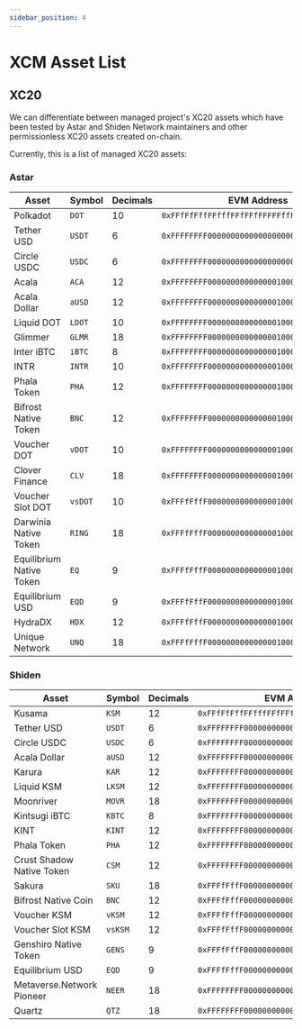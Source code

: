```yaml
---
sidebar_position: 4
---
```


# XCM Asset List

## XC20

We can differentiate between managed project's XC20 assets which have been tested by Astar and Shiden Network maintainers and other permissionless XC20 assets created on-chain.

Currently, this is a list of managed XC20 assets:

### Astar

Asset | Symbol | Decimals | EVM Address | Asset Id
---| --- | --- | --- | --- 
Polkadot | `DOT` | 10 | `0xFFfFfFffFFfffFFfFFfFFFFFffFFFffffFfFFFfF` | `340282366920938463463374607431768211455`
Tether USD | `USDT` | 6 | `0xFFFFFFFF000000000000000000000001000007C0` | `4294969280`
Circle USDC | `USDC` | 6 | `0xFFFFFFFF000000000000000000000001000007C1` | `4294969281`
Acala | `ACA` | 12 | `0xFFFFFFFF00000000000000010000000000000000` | `18446744073709551616`
Acala Dollar | `aUSD` | 12 | `0xFFFFFFFF00000000000000010000000000000001` | `18446744073709551617`
Liquid DOT | `LDOT` | 10 | `0xFFFFFFFF00000000000000010000000000000002` | `18446744073709551618`
Glimmer | `GLMR` | 18 | `0xFFFFFFFF00000000000000010000000000000003` | `18446744073709551619`
Inter iBTC | `iBTC` | 8 | `0xFFFFFFFF00000000000000010000000000000004` | `18446744073709551620`
INTR | `INTR` | 10 | `0xFFFFFFFF00000000000000010000000000000005` | `18446744073709551621`
Phala Token | `PHA` | 12 | `0xFFFFFFFF00000000000000010000000000000006` | `18446744073709551622`
Bifrost Native Token | `BNC` | 12 | `0xFFFFFFFF00000000000000010000000000000007` | `18446744073709551623`
Voucher DOT | `vDOT` | 10 | `0xFFFFFFFF00000000000000010000000000000008` | `18446744073709551624`
Clover Finance | `CLV` | 18 | `0xFFFFFFFF00000000000000010000000000000009` | `18446744073709551625`
Voucher Slot DOT | `vsDOT` | 10 | `0xFFFfFffF0000000000000001000000000000000A` | `18446744073709551626`
Darwinia Native Token | `RING` | 18 | `0xFFFfFffF0000000000000001000000000000000B` | `18446744073709551627`
Equilibrium Native Token | `EQ` | 9 | `0xFFFfFffF0000000000000001000000000000000C` | `18446744073709551628`
Equilibrium USD | `EQD` | 9 | `0xFFFfFffF0000000000000001000000000000000D` | `18446744073709551629`
HydraDX | `HDX` | 12 | `0xFFFfFffF0000000000000001000000000000000E` | `18446744073709551630`
Unique Network | `UNQ` | 18 | `0xFFFfFffF0000000000000001000000000000000F` | `18446744073709551631`


### Shiden

Asset | Symbol | Decimals | EVM Address | Asset Id
---| --- | --- | --- | --- 
Kusama | `KSM` | 12 | `0xFFfFfFffFFfffFFfFFfFFFFFffFFFffffFfFFFfF` | `340282366920938463463374607431768211455`
Tether USD | `USDT` | 6 | `0xFFFFFFFF000000000000000000000001000007C0` | `4294969280`
Circle USDC | `USDC` | 6 | `0xFFFFFFFF000000000000000000000001000007C1` | `4294969281`
Acala Dollar | `aUSD` | 12 | `0xFFFFFFFF00000000000000010000000000000000` | `18446744073709551616`
Karura | `KAR` | 12 | `0xFFFFFFFF00000000000000010000000000000002` | `18446744073709551618`
Liquid KSM | `LKSM` | 12 | `0xFFFFFFFF00000000000000010000000000000003` | `18446744073709551619`
Moonriver | `MOVR` | 18 | `0xFFFFFFFF00000000000000010000000000000004` | `18446744073709551620`
Kintsugi iBTC | `KBTC` | 8 | `0xFFFFFFFF00000000000000010000000000000005` | `18446744073709551621`
KINT | `KINT` | 12 | `0xFFFFFFFF00000000000000010000000000000006` | `18446744073709551622`
Phala Token | `PHA` | 12 | `0xFFFFFFFF00000000000000010000000000000007` | `18446744073709551623`
Crust Shadow Native Token | `CSM` | 12 | `0xFFFFFFFF00000000000000010000000000000008` | `18446744073709551624`
Sakura | `SKU` | 18 | `0xFFFfFffF0000000000000001000000000000000A` | `18446744073709551626`
Bifrost Native Coin | `BNC` | 12 | `0xFFFfFffF0000000000000001000000000000000B` | `18446744073709551627`
Voucher KSM | `vKSM` | 12 | `0xFFFfFffF0000000000000001000000000000000C` | `18446744073709551628`
Voucher Slot KSM | `vsKSM` | 12 | `0xFFFfFffF0000000000000001000000000000000D` | `18446744073709551629`
Genshiro Native Token | `GENS` | 9 | `0xFFFfFffF0000000000000001000000000000000E` | `18446744073709551630`
Equilibrium USD | `EQD` | 9 | `0xFFFfFffF0000000000000001000000000000000F` | `18446744073709551631`
Metaverse.Network Pioneer | `NEER` | 18 | `0xFFFFFFFF00000000000000010000000000000010` | `18446744073709551632`
Quartz | `QTZ` | 18 | `0xFFFFFFFF00000000000000010000000000000011` | `18446744073709551633`

